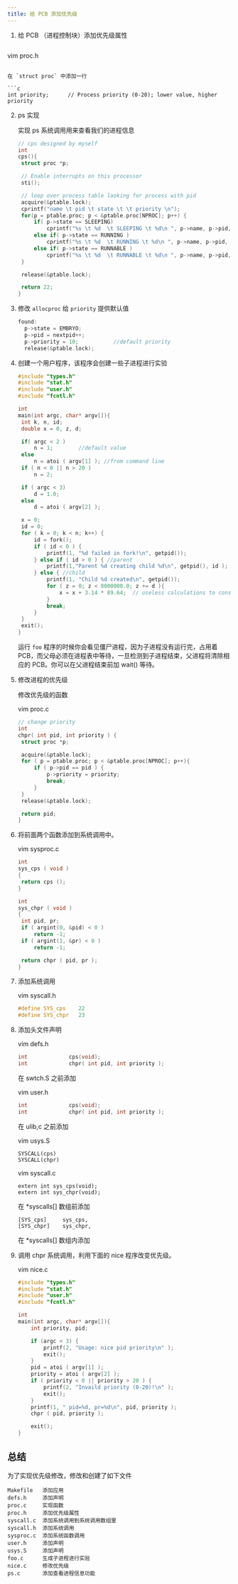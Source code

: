 ```yaml
---
title: 给 PCB 添加优先级
---
```


1. 给 PCB （进程控制块）添加优先级属性

   ```shell
vim proc.h
   ```
   
   在 `struct proc` 中添加一行
   
   ```c
   int priority;      // Process priority (0-20); lower value, higher priority
   ```
   
2. ps 实现

   实现 ps 系统调用用来查看我们的进程信息

   ```c
   // cps designed by myself
   int 
   cps(){
   	struct proc *p;
   
   	// Enable interrupts on this processor
   	sti();
   
   	// loop over process table looking for process with pid
   	acquire(&ptable.lock);
   	cprintf("name \t pid \t state \t \t priority \n");
   	for(p = ptable.proc; p < &ptable.proc[NPROC]; p++) {
   		if( p->state == SLEEPING)
   			cprintf("%s \t %d  \t SLEEPING \t %d\n ", p->name, p->pid, p->priority);
   		else if( p->state == RUNNING )
   			cprintf("%s \t %d  \t RUNNING \t %d\n ", p->name, p->pid, p->priority);
   		else if( p->state == RUNNABLE )
   			cprintf("%s \t %d  \t RUNNABLE \t %d\n ", p->name, p->pid, p->priority);
   	}
   
   	release(&ptable.lock);
   
   	return 22;
   }
   
   ```

3. 修改 `allocproc` 给 `priority` 提供默认值

   ```c
   found:
     p->state = EMBRYO;
     p->pid = nextpid++;
     p->priority = 10;           //default priority
     release(&ptable.lock);
   
   ```

4. 创建一个用户程序，该程序会创建一些子进程进行实验

   ```c
   #include "types.h"
   #include "stat.h"
   #include "user.h"
   #include "fcntl.h"
   
   int 
   main(int argc, char* argv[]){
   	int k, n, id;
   	double x = 0, z, d;
   
   	if( argc < 2 )
   		n = 1;        //default value
   	else 
   		n = atoi ( argv[1] ); //from command line
   	if ( n < 0 || n > 20 )
   		n = 2;
   
   	if ( argc < 3)
   		d = 1.0;
   	else
   		d = atoi ( argv[2] );
   
   	x = 0;
   	id = 0;
   	for ( k = 0; k < n; k++) {
   		id = fork();
   		if ( id < 0 ) {
   			printf(1, "%d failed in fork!\n", getpid());
   		} else if ( id > 0 ) { //parent
   			printf(1,"Parent %d creating child %d\n", getpid(), id );
   		} else { //child 
   			printf(1, "Child %d created\n", getpid());
   			for ( z = 0; z < 8000000.0; z += d ){
   				x = x + 3.14 * 89.64;  // useless calculations to consume CPU time  
   			}
   			break;
   		}
   	}
   	exit();
   }
   
   ```

   运行 `foo` 程序的时候你会看见僵尸进程，因为子进程没有运行完，占用着 PCB，而父母必须在进程表中等待，一旦检测到子进程结束，父进程将清除相应的 PCB。你可以在父进程结束前加 wait() 等待。

5. 修改进程的优先级

   修改优先级的函数

   vim proc.c

   ```c
   // change priority
   int 
   chpr( int pid, int priority ) {
   	struct proc *p;
   
   	acquire(&ptable.lock);
   	for ( p = ptable.proc; p < &ptable.proc[NPROC]; p++){
   		if ( p->pid == pid ) {
   			p->priority = priority;
   			break;
   		}
   	}
   	release(&ptable.lock);
   
   	return pid;
   }
   ```

6. 将前面两个函数添加到系统调用中。

   vim sysproc.c

   ```c
   int
   sys_cps ( void )
   {
   	return cps ();
   }
   
   int
   sys_chpr ( void )
   {
   	int pid, pr;
   	if ( argint(0, &pid) < 0 )
   		return -1;
   	if ( argint(1, &pr) < 0 )
   		return -1;
   
   	return chpr ( pid, pr );
   }
   
   ```

   

7. 添加系统调用

   vim syscall.h

   ```c
   #define SYS_cps    22
   #define SYS_chpr   23
   ```

8. 添加头文件声明

   vim defs.h

   ```c
   int             cps(void);
   int             chpr( int pid, int priority );
   ```

   在 swtch.S 之前添加

   vim user.h

   ```c
   int             cps(void);
   int             chpr( int pid, int priority );
   ```

   在 ulib,c 之前添加

   vim usys.S

   ```
   SYSCALL(cps)
   SYSCALL(chpr)
   ```

   vim syscall.c

   ```
   extern int sys_cps(void);
   extern int sys_chpr(void);
   ```

   在 *syscalls[] 数组前添加

   ```
   [SYS_cps]     sys_cps,
   [SYS_chpr]    sys_chpr,
   ```

   在 *syscalls[] 数组内添加

9. 调用 chpr 系统调用，利用下面的 nice 程序改变优先级。

   vim nice.c

   ```c
   #include "types.h"
   #include "stat.h"
   #include "user.h"
   #include "fcntl.h"
   
   int
   main(int argc, char* argv[]){
       int priority, pid;
   
       if (argc < 3) {
           printf(2, "Usage: nice pid priority\n" );
           exit();
       }
       pid = atoi ( argv[1] );
       priority = atoi ( argv[2] );
       if ( priority < 0 || priority > 20 ) {
           printf(2, "Invaild priority (0-20)!\n" );
           exit();
       }
       printf(1, " pid=%d, pr=%d\n", pid, priority );
       chpr ( pid, priority );
   
       exit();
   }
   ```

      

## 总结

为了实现优先级修改，修改和创建了如下文件

```
Makefile   添加应用
defs.h     添加声明
proc.c     实现函数
proc.h     添加优先级属性
syscall.c  添加系统调用到系统调用数组里
syscall.h  添加系统调用
sysproc.c  添加系统函数调用
user.h     添加声明
usys.S     添加声明
foo.c      生成子进程进行实验
nice.c     修改优先级
ps.c       添加查看进程信息功能
```

